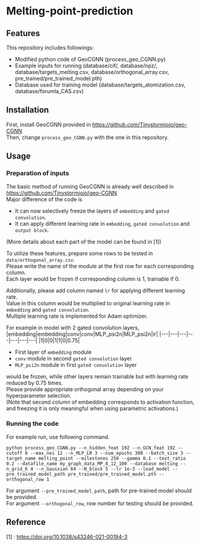 # Melting-point-prediction
## Features
This repository includes followings:
  
- Modified python code of GeoCGNN (process_geo_CGNN.py)
- Example inputs for running (database/cif/, database/npz/, database/targets_melting.csv, database/orthogonal_array.csv, pre_trained/pre_trained_model.pth)
- Database used for training model (database/targets_atomization.csv, database/forumla_CAS.csv)


## Installation
First, install GeoCGNN provided in https://github.com/Tinystormjojo/geo-CGNN  
Then, change `process_geo_CGNN.py` with the one in this repository.

## Usage
### Preparation of inputs
The basic method of running GeoCGNN is already well described in https://github.com/Tinystormjojo/geo-CGNN  
Major difference of the code is
- It can now selectively freeze the layers of `embedding` and `gated convolution`.
- It can apply different learning rate in `embedding`, `gated convolution` and `output block`.
  
(More details about each part of the model can be found in [1])  

To utilize these features, prepare some rows to be tested in `data/orthogonal_array.csv`.  
Please write the name of the module at the first row for each corresponding column.  
Each layer would be frozen if corresponding column is 1, trainable if 0.  
  
Additionally, please add column named `lr` for applying different learning rate.  
Value in this column would be multiplied to original learning rate in `embedding` and `gated convolution`.  
Multiple learning rate is implemented for Adam optimizer.
  
For example in model with 2 gated convolution layers,  
|embedding|embedding|conv|conv|MLP_psi2n|MLP_psi2n|lr|
|---|---|---|---|---|---|---|
|1|0|0|1|1|0|0.75|

- First layer of `embedding` module
- `conv` module in second `gated convolution` layer
- `MLP_psi2n` module in first `gated convolution` layer
  
would be frozen, while other layers remain trainable but with learning rate reduced by 0.75 times.  
Please provide appropriate orthogonal array depending on your hyperparameter selection.  
(Note that second column of embedding corresponds to activation function, and freezing it is only meaningful when using parametric activations.)

### Running the code
For example run, use following command.  
```
python process_geo_CGNN.py --n_hidden_feat 192 --n_GCN_feat 192 --cutoff 8 --max_nei 12 --n_MLP_LR 3 --num_epochs 300 --batch_size 3 --target_name melting_point --milestones 250 --gamma 0.1 --test_ratio 0.2 --datafile_name my_graph_data_MP_8_12_100 --database melting --n_grid_K 4 --n_Gaussian 64 --N_block 5 --lr 1e-3 --load_model --pre_trained_model_path pre_trained/pre_trained_model.pth --orthogonal_row 1
```
For argument `--pre_trained_model_path`, path for pre-trained model should be provided.  
For argument `--orthogonal_row`, row number for testing should be provided.

## Reference
[1] : https://doi.org/10.1038/s43246-021-00194-3
